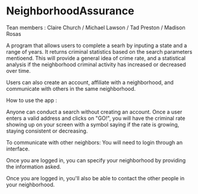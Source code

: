 # NeighborhoodAssurance

Tean members : Claire Church / Michael Lawson / Tad Preston / Madison Rosas

A program that allows users to complete a searh by inputing a state and a range of years. It returns criminal statistics based on the search parameters mentioend. This will provide a general idea of crime rate, and a statistical analysis if the neighborhood criminal activity has increased or decreased over time.

Users can also create an account, affiliate with a neighborhood, and communicate with others in the same neighborhood.

How to use the app :

Anyone can conduct a search without creating an account.
Once a user enters a valid address and clicks on "GO!", you will have the criminal rate showing up on your screen with a symbol saying if the rate is growing, staying consistent or decreasing.

To communicate with other neighbors:
You will need to login through an interface.

Once you are logged in, you can specify your neighborhood by providing the information asked.

Once you are logged in, you'll also be able to contact the other people in your neighborhood.
